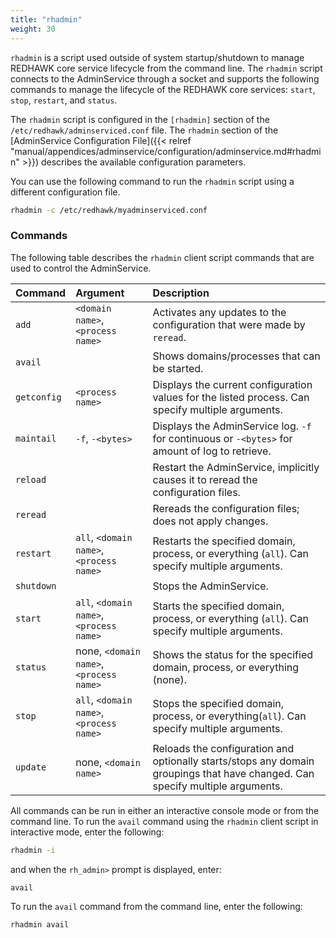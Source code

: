 ```yaml
---
title: "rhadmin"
weight: 30
---
```


`rhadmin` is a script used outside of system startup/shutdown to manage REDHAWK core service lifecycle from the command line. The `rhadmin` script connects to the AdminService through a socket and supports the following commands to manage the lifecycle of the REDHAWK core services: `start`, `stop`, `restart`, and `status`.

The `rhadmin` script is configured in the `[rhadmin]` section of the `/etc/redhawk/adminserviced.conf` file. The `rhadmin` section of the [AdminService Configuration File]({{< relref "manual/appendices/adminservice/configuration/adminservice.md#rhadmin" >}}) describes the available configuration parameters.

You can use the following command to run the `rhadmin` script using a different configuration file.
```sh
rhadmin -c /etc/redhawk/myadminserviced.conf
```

### Commands

The following table describes the `rhadmin` client script commands that are used to control the AdminService.

| **Command** | **Argument**                             | **Description**                                                                                                |
| :---------- | :--------------------------------------- | :------------------------------------------------------------------------------------------------------------- |
| `add`       | `<domain name>`, `<process name>`        | Activates any updates to the configuration that were made by `reread`.                                         |
| `avail`     |                                          | Shows domains/processes that can be started.                                                                   |
| `getconfig` | `<process name>`                         | Displays the current configuration values for the listed process. Can specify multiple arguments.              |
| `maintail`  | `-f`, `-<bytes>`                         | Displays the AdminService log. `-f` for continuous or `-<bytes>` for amount of log to retrieve.                |
| `reload`    |                                          | Restart the AdminService, implicitly causes it to reread the configuration files.                              |
| `reread`    |                                          | Rereads the configuration files; does not apply changes.                                                       |
| `restart`   | `all`, `<domain name>`, `<process name>` | Restarts the specified domain, process, or everything (`all`). Can specify multiple arguments.                 |
| `shutdown`  |                                          | Stops the AdminService.                                                                                        |
| `start`     | `all`, `<domain name>`, `<process name>` | Starts the specified domain, process, or everything (`all`). Can specify multiple arguments.                   |
| `status`    | none, `<domain name>`, `<process name>`  | Shows the status for the specified domain, process, or everything (none).                                      |
| `stop`      | `all`, `<domain name>`, `<process name>` | Stops the specified domain, process, or everything(`all`). Can specify multiple arguments.                     |
| `update`    | none, `<domain name>`                    | Reloads the configuration and optionally starts/stops any domain groupings that have changed. Can specify multiple arguments. |

All commands can be run in either an interactive console mode or from the command line. To run the `avail` command using the `rhadmin` client script in interactive mode, enter the following:
```sh
rhadmin -i
```
and when the `rh_admin>` prompt is displayed, enter:
```sh
avail
```

To run the `avail` command from the command line, enter the following:
```sh
rhadmin avail
```
